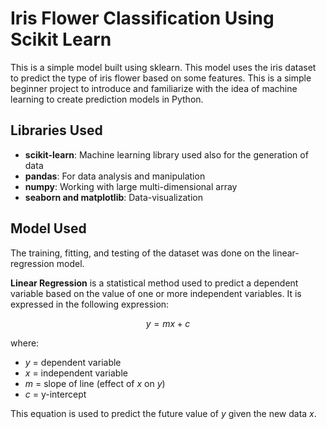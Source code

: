 # Iris Flower Classification Using Scikit Learn

This is a simple model built using sklearn. This model uses the iris dataset to predict the type of iris flower based on some features. This is a simple beginner project to introduce and familiarize with the idea of machine learning to create prediction models in Python.

## Libraries Used

- **scikit-learn**: Machine learning library used also for the generation of data
- **pandas**: For data analysis and manipulation
- **numpy**: Working with large multi-dimensional array
- **seaborn and matplotlib**: Data-visualization

## Model Used

The training, fitting, and testing of the dataset was done on the linear-regression model.

**Linear Regression** is a statistical method used to predict a dependent variable based on the value of one or more independent variables. It is expressed in the following expression:

$$y = mx + c$$

where:  
- $y$ = dependent variable  
- $x$ = independent variable  
- $m$ = slope of line (effect of $x$ on $y$)  
- $c$ = y-intercept  

This equation is used to predict the future value of $y$ given the new data $x$.
